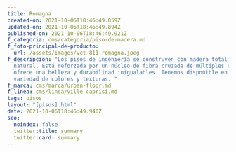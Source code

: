 ```yaml
---
title: Romagna
created-on: 2021-10-06T18:46:49.859Z
updated-on: 2021-10-06T18:46:49.894Z
published-on: 2021-10-06T18:46:49.921Z
f_categoria: cms/categoria/piso-de-madera.md
f_foto-principal-de-producto:
  url: /assets/images/vct-811-romagna.jpeg
f_descripcion: "Los pisos de ingeniería se construyen con madera totalmente
  natural. Está reforzada por un núcleo de fibra cruzada de múltiples capas, que
  ofrece una belleza y durabilidad inigualables. Tenemos disponible en una
  variedad de colores y texturas. "
f_marca: cms/marca/urban-floor.md
f_linea: cms/linea/ville-caprisi.md
tags: pisos
layout: "[pisos].html"
date: 2021-10-06T18:46:49.940Z
seo:
  noindex: false
  twitter:title: summary
  twitter:card: summary
---
```

